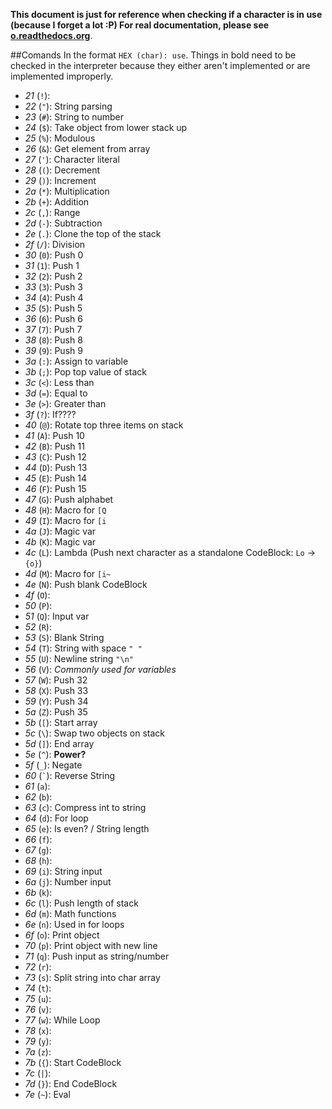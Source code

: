 **This document is just for reference when checking if a character is in use (because I forget a lot :P)
For real documentation, please see [o.readthedocs.org](http://o.readthedocs.org)**.

##Comands
In the format `HEX (char): use`. Things in bold need to be checked in the interpreter because they either aren't implemented or are implemented improperly.

* _21_ (`!`): 
* _22_ (`"`): String parsing
* _23_ (`#`): String to number
* _24_ (`$`): Take object from lower stack up
* _25_ (`%`): Modulous
* _26_ (`&`): Get element from array
* _27_ (`'`): Character literal
* _28_ (`(`): Decrement
* _29_ (`)`): Increment
* _2a_ (`*`): Multiplication
* _2b_ (`+`): Addition
* _2c_ (`,`): Range
* _2d_ (`-`): Subtraction
* _2e_ (`.`): Clone the top of the stack
* _2f_ (`/`): Division
* _30_ (`0`): Push 0
* _31_ (`1`): Push 1
* _32_ (`2`): Push 2
* _33_ (`3`): Push 3
* _34_ (`4`): Push 4
* _35_ (`5`): Push 5
* _36_ (`6`): Push 6
* _37_ (`7`): Push 7
* _38_ (`8`): Push 8
* _39_ (`9`): Push 9
* _3a_ (`:`): Assign to variable
* _3b_ (`;`): Pop top value of stack
* _3c_ (`<`): Less than
* _3d_ (`=`): Equal to
* _3e_ (`>`): Greater than
* _3f_ (`?`): If????
* _40_ (`@`): Rotate top three items on stack
* _41_ (`A`): Push 10
* _42_ (`B`): Push 11
* _43_ (`C`): Push 12
* _44_ (`D`): Push 13
* _45_ (`E`): Push 14
* _46_ (`F`): Push 15
* _47_ (`G`): Push alphabet
* _48_ (`H`): Macro for `[Q`
* _49_ (`I`): Macro for `[i`
* _4a_ (`J`): Magic var
* _4b_ (`K`): Magic var
* _4c_ (`L`): Lambda (Push next character as a standalone CodeBlock: `Lo` -> `{o}`)
* _4d_ (`M`): Macro for `[i~`
* _4e_ (`N`): Push blank CodeBlock
* _4f_ (`O`): 
* _50_ (`P`): 
* _51_ (`Q`): Input var
* _52_ (`R`): 
* _53_ (`S`): Blank String
* _54_ (`T`): String with space `" "`
* _55_ (`U`): Newline string `"\n"`
* _56_ (`V`): _Commonly used for variables_
* _57_ (`W`): Push 32
* _58_ (`X`): Push 33
* _59_ (`Y`): Push 34
* _5a_ (`Z`): Push 35
* _5b_ (`[`): Start array
* _5c_ (`\`): Swap two objects on stack
* _5d_ (`]`): End array
* _5e_ (`^`): **Power?**
* _5f_ (`_`): Negate
* _60_ (`` ` ``): Reverse String
* _61_ (`a`): 
* _62_ (`b`): 
* _63_ (`c`): Compress int to string
* _64_ (`d`): For loop
* _65_ (`e`): Is even? / String length
* _66_ (`f`): 
* _67_ (`g`): 
* _68_ (`h`): 
* _69_ (`i`): String input
* _6a_ (`j`): Number input
* _6b_ (`k`): 
* _6c_ (`l`): Push length of stack
* _6d_ (`m`): Math functions
* _6e_ (`n`): Used in for loops
* _6f_ (`o`): Print object
* _70_ (`p`): Print object with new line
* _71_ (`q`): Push input as string/number
* _72_ (`r`): 
* _73_ (`s`): Split string into char array
* _74_ (`t`): 
* _75_ (`u`): 
* _76_ (`v`): 
* _77_ (`w`): While Loop
* _78_ (`x`): 
* _79_ (`y`): 
* _7a_ (`z`): 
* _7b_ (`{`): Start CodeBlock
* _7c_ (`|`): 
* _7d_ (`}`): End CodeBlock
* _7e_ (`~`): Eval